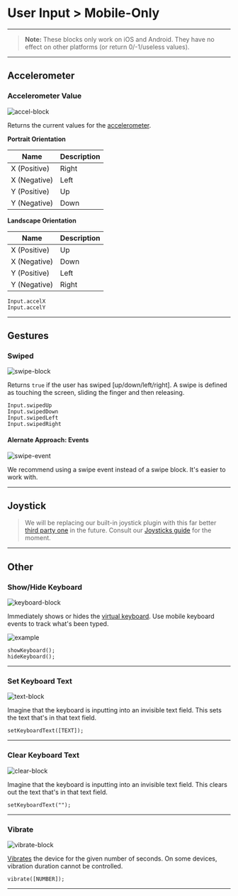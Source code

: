 # User Input > Mobile-Only

***

> **Note:** These blocks only work on iOS and Android. They have no effect on other platforms (or return 0/-1/useless values).

***

## <a name="accelerometer"></a> Accelerometer

### Accelerometer Value

![accel-block](http://static.stencyl.com/pedia2/blocks/user_input/mobile/Accel.png)

Returns the current values for the [accelerometer](http://www.stencyl.com/help/view/mobile-accelerometer/). 

**Portrait Orientation**

Name | Description
--- | ---
X (Positive) | Right
X (Negative) | Left
Y (Positive) | Up
Y (Negative) | Down

**Landscape Orientation**

Name | Description
--- | ---
X (Positive) | Up
X (Negative) | Down
Y (Positive) | Left
Y (Negative) | Right

```
Input.accelX
Input.accelY
```

***

## Gestures

### <a name="swipe-detect"></a> Swiped

![swipe-block](http://static.stencyl.com/pedia2/blocks/user_input/mobile/Swipe.png)

Returns `true` if the user has swiped [up/down/left/right]. A swipe is defined as touching the screen, sliding the finger and then releasing.

```
Input.swipedUp
Input.swipedDown
Input.swipedLeft
Input.swipedRight
```

#### Alernate Approach: Events

![swipe-event](http://static.stencyl.com/help/images/mobile-input-5.png)

We recommend using a swipe event instead of a swipe block. It's easier to work with.

***

## Joystick

> We will be replacing our built-in joystick plugin with this far better [third party one](http://community.stencyl.com/index.php/topic,29026.0.html) in the future. Consult our [Joysticks guide](http://www.stencyl.com/help/view/mobile-joystick/) for the moment.

***

## Other

### <a name="show-hide-keyboard"></a> Show/Hide Keyboard

![keyboard-block](http://static.stencyl.com/pedia2/blocks/user_input/mobile/Keyboard.png)

Immediately shows or hides the [virtual keyboard](http://www.stencyl.com/help/view/mobile-features/). Use mobile keyboard events to track what's been typed.

![example](http://static.stencyl.com/help/images/mobile-features-3.png)

```
showKeyboard();
hideKeyboard();
```

***

### <a name="set-keyboard-text"></a> Set Keyboard Text

![text-block](http://static.stencyl.com/pedia2/blocks/user_input/mobile/KeyboardText.png)

Imagine that the keyboard is inputting into an invisible text field. This sets the text that's in that text field.

```
setKeyboardText([TEXT]);
```

***

### <a name="clear-keyboard-text"></a> Clear Keyboard Text

![clear-block](http://static.stencyl.com/pedia2/blocks/user_input/mobile/ClearKeyboard.png)

Imagine that the keyboard is inputting into an invisible text field. This clears out the text that's in that text field.

```
setKeyboardText("");
```

***

### <a name="vibrate"></a> Vibrate

![vibrate-block](http://static.stencyl.com/pedia2/blocks/user_input/mobile/Vibrate.png)

[Vibrates](http://www.stencyl.com/help/view/mobile-features/) the device for the given number of seconds. On some devices, vibration duration cannot be controlled.

```
vibrate([NUMBER]);
```

***
